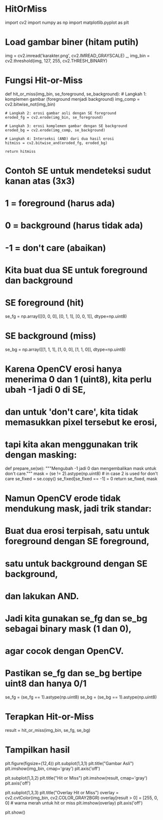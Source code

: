 # HitOrMiss
import cv2
import numpy as np
import matplotlib.pyplot as plt

# Load gambar biner (hitam putih)
img = cv2.imread('karakter.png', cv2.IMREAD_GRAYSCALE)
_, img_bin = cv2.threshold(img, 127, 255, cv2.THRESH_BINARY)

# Fungsi Hit-or-Miss
def hit_or_miss(img_bin, se_foreground, se_background):
    # Langkah 1: komplemen gambar (foreground menjadi background)
    img_comp = cv2.bitwise_not(img_bin)

    # Langkah 2: erosi gambar asli dengan SE foreground
    eroded_fg = cv2.erode(img_bin, se_foreground)

    # Langkah 3: erosi komplemen gambar dengan SE background
    eroded_bg = cv2.erode(img_comp, se_background)

    # Langkah 4: Interseksi (AND) dari dua hasil erosi
    hitmiss = cv2.bitwise_and(eroded_fg, eroded_bg)

    return hitmiss

# Contoh SE untuk mendeteksi sudut kanan atas (3x3)
# 1 = foreground (harus ada)
# 0 = background (harus tidak ada)
# -1 = don't care (abaikan)

# Kita buat dua SE untuk foreground dan background

# SE foreground (hit)
se_fg = np.array([[0, 0, 0],
                  [0, 1, 1],
                  [0, 0, 1]], dtype=np.uint8)

# SE background (miss)
se_bg = np.array([[1, 1, 1],
                  [1, 0, 0],
                  [1, 1, 0]], dtype=np.uint8)

# Karena OpenCV erosi hanya menerima 0 dan 1 (uint8), kita perlu ubah -1 jadi 0 di SE,
# dan untuk 'don't care', kita tidak memasukkan pixel tersebut ke erosi,
# tapi kita akan menggunakan trik dengan masking:

def prepare_se(se):
    """Mengubah -1 jadi 0 dan mengembalikan mask untuk don't care."""
    mask = (se != 2).astype(np.uint8)  # in case 2 is used for don't care
    se_fixed = se.copy()
    se_fixed[se_fixed == -1] = 0
    return se_fixed, mask

# Namun OpenCV erode tidak mendukung mask, jadi trik standar:
# Buat dua erosi terpisah, satu untuk foreground dengan SE foreground,
# satu untuk background dengan SE background,
# dan lakukan AND.

# Jadi kita gunakan se_fg dan se_bg sebagai binary mask (1 dan 0),
# agar cocok dengan OpenCV.

# Pastikan se_fg dan se_bg bertipe uint8 dan hanya 0/1
se_fg = (se_fg == 1).astype(np.uint8)
se_bg = (se_bg == 1).astype(np.uint8)

# Terapkan Hit-or-Miss
result = hit_or_miss(img_bin, se_fg, se_bg)

# Tampilkan hasil
plt.figure(figsize=(12,4))
plt.subplot(1,3,1)
plt.title("Gambar Asli")
plt.imshow(img_bin, cmap='gray')
plt.axis('off')

plt.subplot(1,3,2)
plt.title("Hit or Miss")
plt.imshow(result, cmap='gray')
plt.axis('off')

plt.subplot(1,3,3)
plt.title("Overlay Hit or Miss")
overlay = cv2.cvtColor(img_bin, cv2.COLOR_GRAY2BGR)
overlay[result > 0] = [255, 0, 0]  # warna merah untuk hit or miss
plt.imshow(overlay)
plt.axis('off')

plt.show()
